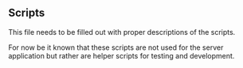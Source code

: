 ## Scripts

This file needs to be filled out with proper descriptions of the scripts.

For now be it known that these scripts are not used for the server application
but rather are helper scripts for testing and development.


